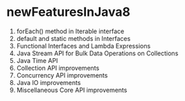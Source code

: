 # newFeaturesInJava8


1. forEach() method in Iterable interface
2. default and static methods in Interfaces
3. Functional Interfaces and Lambda Expressions
4. Java Stream API for Bulk Data Operations on Collections
5. Java Time API
6. Collection API improvements
7. Concurrency API improvements
8. Java IO improvements
9. Miscellaneous Core API improvements
